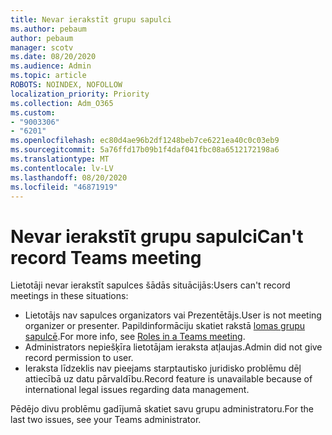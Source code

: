 ```yaml
---
title: Nevar ierakstīt grupu sapulci
ms.author: pebaum
author: pebaum
manager: scotv
ms.date: 08/20/2020
ms.audience: Admin
ms.topic: article
ROBOTS: NOINDEX, NOFOLLOW
localization_priority: Priority
ms.collection: Adm_O365
ms.custom:
- "9003306"
- "6201"
ms.openlocfilehash: ec80d4ae96b2df1248beb7ce6221ea40c0c03eb9
ms.sourcegitcommit: 5a76ffd17b09b1f4daf041fbc08a6512172198a6
ms.translationtype: MT
ms.contentlocale: lv-LV
ms.lasthandoff: 08/20/2020
ms.locfileid: "46871919"
---
```

# <a name="cant-record-teams-meeting"></a><span data-ttu-id="f5d58-102">Nevar ierakstīt grupu sapulci</span><span class="sxs-lookup"><span data-stu-id="f5d58-102">Can't record Teams meeting</span></span>

<span data-ttu-id="f5d58-103">Lietotāji nevar ierakstīt sapulces šādās situācijās:</span><span class="sxs-lookup"><span data-stu-id="f5d58-103">Users can't record meetings in these situations:</span></span>  

- <span data-ttu-id="f5d58-104">Lietotājs nav sapulces organizators vai Prezentētājs.</span><span class="sxs-lookup"><span data-stu-id="f5d58-104">User is not meeting organizer or presenter.</span></span> <span data-ttu-id="f5d58-105">Papildinformāciju skatiet rakstā [lomas grupu sapulcē](https://support.microsoft.com/office/roles-in-a-teams-meeting-c16fa7d0-1666-4dde-8686-0a0bfe16e019).</span><span class="sxs-lookup"><span data-stu-id="f5d58-105">For more info, see [Roles in a Teams meeting](https://support.microsoft.com/office/roles-in-a-teams-meeting-c16fa7d0-1666-4dde-8686-0a0bfe16e019).</span></span>
- <span data-ttu-id="f5d58-106">Administrators nepiešķīra lietotājam ieraksta atļaujas.</span><span class="sxs-lookup"><span data-stu-id="f5d58-106">Admin did not give record permission to user.</span></span>
- <span data-ttu-id="f5d58-107">Ieraksta līdzeklis nav pieejams starptautisko juridisko problēmu dēļ attiecībā uz datu pārvaldību.</span><span class="sxs-lookup"><span data-stu-id="f5d58-107">Record feature is unavailable because of international legal issues regarding data management.</span></span>

<span data-ttu-id="f5d58-108">Pēdējo divu problēmu gadījumā skatiet savu grupu administratoru.</span><span class="sxs-lookup"><span data-stu-id="f5d58-108">For the last two issues, see your Teams administrator.</span></span>